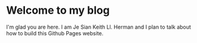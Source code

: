 # Welcome to my blog

I'm glad you are here. I am Je Sian Keith Ll. Herman and I plan to talk about how to build this Github Pages website.
